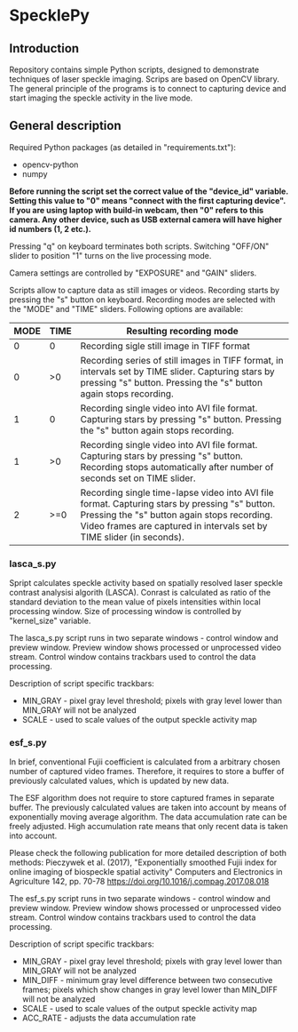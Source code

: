# SpecklePy

## Introduction

Repository contains simple Python scripts, designed to demonstrate techniques of laser speckle imaging. Scrips are based on OpenCV library. The general principle of the programs is to connect to capturing device and start imaging the speckle activity in the live mode.


## General description

Required Python packages (as detailed in "requirements.txt"):
* opencv-python
* numpy

**Before running the script set the correct value of the "device_id" variable. Setting this value to "0" means "connect with the first capturing device".  If you are using laptop with build-in webcam, then "0" refers to this camera. Any other device, such as USB external camera will have higher id numbers (1, 2 etc.).**

Pressing "q" on keyboard terminates both scripts.
Switching "OFF/ON" slider to position "1" turns on the live processing mode.

Camera settings are controlled by "EXPOSURE" and "GAIN" sliders.

Scripts allow to capture data as still images or videos. Recording starts by pressing the "s" button on keyboard. Recording modes are selected with the "MODE" and "TIME" sliders. Following options are available:

| MODE  | TIME  | Resulting recording mode  |
|---|---|---|
| 0 |0   | Recording sigle still image in TIFF format  |
| 0  | >0  | Recording series of still images in TIFF format, in intervals set by TIME slider. Capturing stars by pressing "s" button. Pressing the "s" button again stops recording. |
| 1  | 0  | Recording single video into AVI file format. Capturing stars by pressing "s" button. Pressing the "s" button again stops recording.  |
| 1  | >0  | Recording single video into AVI file format. Capturing stars by pressing "s" button. Recording stops automatically after number of seconds set on TIME slider.  |
| 2  |  >=0   |  Recording single time-lapse video into AVI file format. Capturing stars by pressing "s" button. Pressing the "s" button again stops recording. Video frames are captured in intervals set by TIME slider (in seconds). |

### lasca_s.py

Spript calculates speckle activity based on spatially resolved laser speckle contrast analysisi algorith (LASCA). Conrast is calculated as ratio of the standard deviation to the mean value of pixels intensities within local processing window. Size of processing window is controlled by "kernel_size" variable.

The lasca_s.py script runs in two separate windows - control window and preview window. Preview window shows processed or unprocessed video stream. Control window contains trackbars used to control the data processing.

Description of script specific trackbars:
* MIN_GRAY - pixel gray level threshold; pixels with gray level lower than MIN_GRAY will not be analyzed
* SCALE - used to scale values of the output speckle activity map

### esf_s.py

In brief, conventional Fujii coefficient is calculated from a arbitrary chosen number of captured video frames. Therefore, it requires to store a buffer of previously calculated values, which is updated by new data.

The ESF algorithm does not require to store captured frames in separate buffer. The previously calculated values are taken into account by means of exponentially moving average algorithm. The data accumulation rate can be freely adjusted. High accumulation rate means that only recent data is taken into account.

Please check the following publication for more detailed description of both methods: Pieczywek et al. (2017), "Exponentially smoothed Fujii index for online imaging of biospeckle spatial activity" Computers and Electronics in Agriculture 142, pp. 70-78 https://doi.org/10.1016/j.compag.2017.08.018

The esf_s.py script runs in two separate windows - control window and preview window. Preview window shows processed or unprocessed video stream. Control window contains trackbars used to control the data processing.

Description of script specific trackbars:

* MIN_GRAY - pixel gray level threshold; pixels with gray level lower than MIN_GRAY will not be analyzed
* MIN_DIFF  - minimum gray level difference between two consecutive frames; pixels which show changes in gray level lower than MIN_DIFF will not be analyzed
* SCALE - used to scale values of the output speckle activity map
* ACC_RATE - adjusts the data accumulation rate

